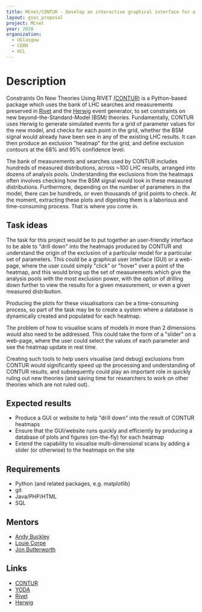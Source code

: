 ```yaml
---
title: MCnet/CONTUR - Develop an interactive graphical interface for a physics re-interpretation tool
layout: gsoc_proposal
project: MCnet
year: 2020
organization:
  - UGlasgow
  - CERN
  - UCL
---
```


# Description

Constraints On New Theories Using RIVET [(CONTUR)](https://hepcedar.gitlab.io/contur-webpage/) is a Python-based package which uses the bank of LHC searches and measurements preserved in [Rivet](https://rivet.hepforge.org) and the [Herwig](https://herwig.hepforge.org/) event generator, to set constraints on new beyond-the-Standard-Model (BSM) theories. Fundamentally, CONTUR uses Herwig to generate simulated events for a grid of parameter values for the new model, and checks for each point in the grid, whether the BSM signal would already have been see in any of the existing LHC results. It can then produce an exclusion "heatmap" for the grid, and define exclusion contours at the 68% and 95% confidence level.

The bank of measurements and searches used by CONTUR includes hundreds of measured distributions, across ~100 LHC results, arranged into dozens of analysis pools. Understanding the exclusions from the heatmaps often involves checking how the BSM signal would look in these measured distributions. Furthermore, depending on the number of parameters in the model, there can be hundreds, or even thousands of grid points to check. At the moment, extracting these plots and digesting them is a laborious and time-consuming process. That is where you come in.

## Task ideas

The task for this project would be to put together an user-friendly interface to be able to "drill down" into the heatmaps produced by CONTUR and understand the origin of the exclusion of a particular model for a particular set of parameters. This could be a graphical user interface (GUI) or a web-page, where the user could simply "click" or "hover" over a point of the heatmap, and this would bring up the set of measurements which give the analysis pools with the most exclusion power, with the option of drilling down further to view the results for a given measurement, or even a given measured distribution.

Producing the plots for these visualisations can be a time-consuming process, so part of the task may be to create a system where a database is dynamically created and populated for each heatmap.

The problem of how to visualise scans of models in more than 2 dimensions would also need to be addressed. This could take the form of a "slider" on a web-page, where the user could select the values of each parameter and see the heatmap update in real time.

Creating such tools to help users visualise (and debug) exclusions from CONTUR would significantly speed up the processing and understanding of CONTUR results, and subsequently could play an important role in quickly ruling out new theories (and saving time for researchers to work on other theories which are not ruled out).

## Expected results

 * Produce a GUI or website to help "drill down" into the result of CONTUR heatmaps
 * Ensure that the GUI/website runs quickly and efficiently by producing a database of plots and figures (on-the-fly) for each heatmap
 * Extend the capability to visualise multi-dimensional scans by adding a slider (or otherwise) to the heatmaps on the site

## Requirements

 * Python (and related packages, e.g. matplotlib)
 * git
 * Java/PHP/HTML
 * SQL

## Mentors

 * [Andy Buckley](mailto:andy.buckley@cern.ch)
 * [Louie Corpe](mailto:louie.corpe@cern.ch)
 * [Jon Butterworth](mailto:j.butterworth@cern.ch)

## Links

 * [CONTUR](https://hepcedar.gitlab.io/contur-webpage/)
 * [YODA](https://yoda.hepforge.org)
 * [Rivet](https://rivet.hepforge.org)
 * [Herwig](https://herwig.hepforge.org/)
